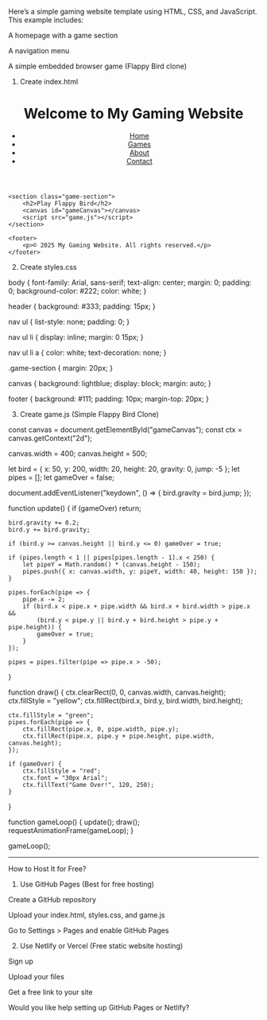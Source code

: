 Here’s a simple gaming website template using HTML, CSS, and JavaScript. This example includes:

A homepage with a game section

A navigation menu

A simple embedded browser game (Flappy Bird clone)


1. Create index.html

<!DOCTYPE html>
<html lang="en">
<head>
    <meta charset="UTF-8">
    <meta name="viewport" content="width=device-width, initial-scale=1.0">
    <title>My Gaming Website</title>
    <link rel="stylesheet" href="styles.css">
</head>
<body>
    <header>
        <h1>Welcome to My Gaming Website</h1>
        <nav>
            <ul>
                <li><a href="#">Home</a></li>
                <li><a href="#">Games</a></li>
                <li><a href="#">About</a></li>
                <li><a href="#">Contact</a></li>
            </ul>
        </nav>
    </header>

    <section class="game-section">
        <h2>Play Flappy Bird</h2>
        <canvas id="gameCanvas"></canvas>
        <script src="game.js"></script>
    </section>

    <footer>
        <p>© 2025 My Gaming Website. All rights reserved.</p>
    </footer>
</body>
</html>

2. Create styles.css

body {
    font-family: Arial, sans-serif;
    text-align: center;
    margin: 0;
    padding: 0;
    background-color: #222;
    color: white;
}

header {
    background: #333;
    padding: 15px;
}

nav ul {
    list-style: none;
    padding: 0;
}

nav ul li {
    display: inline;
    margin: 0 15px;
}

nav ul li a {
    color: white;
    text-decoration: none;
}

.game-section {
    margin: 20px;
}

canvas {
    background: lightblue;
    display: block;
    margin: auto;
}

footer {
    background: #111;
    padding: 10px;
    margin-top: 20px;
}

3. Create game.js (Simple Flappy Bird Clone)

const canvas = document.getElementById("gameCanvas");
const ctx = canvas.getContext("2d");

canvas.width = 400;
canvas.height = 500;

let bird = { x: 50, y: 200, width: 20, height: 20, gravity: 0, jump: -5 };
let pipes = [];
let gameOver = false;

document.addEventListener("keydown", () => { bird.gravity = bird.jump; });

function update() {
    if (gameOver) return;

    bird.gravity += 0.2;
    bird.y += bird.gravity;

    if (bird.y >= canvas.height || bird.y <= 0) gameOver = true;

    if (pipes.length < 1 || pipes[pipes.length - 1].x < 250) {
        let pipeY = Math.random() * (canvas.height - 150);
        pipes.push({ x: canvas.width, y: pipeY, width: 40, height: 150 });
    }

    pipes.forEach(pipe => {
        pipe.x -= 2;
        if (bird.x < pipe.x + pipe.width && bird.x + bird.width > pipe.x &&
            (bird.y < pipe.y || bird.y + bird.height > pipe.y + pipe.height)) {
            gameOver = true;
        }
    });

    pipes = pipes.filter(pipe => pipe.x > -50);
}

function draw() {
    ctx.clearRect(0, 0, canvas.width, canvas.height);
    ctx.fillStyle = "yellow";
    ctx.fillRect(bird.x, bird.y, bird.width, bird.height);

    ctx.fillStyle = "green";
    pipes.forEach(pipe => {
        ctx.fillRect(pipe.x, 0, pipe.width, pipe.y);
        ctx.fillRect(pipe.x, pipe.y + pipe.height, pipe.width, canvas.height);
    });

    if (gameOver) {
        ctx.fillStyle = "red";
        ctx.font = "30px Arial";
        ctx.fillText("Game Over!", 120, 250);
    }
}

function gameLoop() {
    update();
    draw();
    requestAnimationFrame(gameLoop);
}

gameLoop();


---

How to Host It for Free?

1. Use GitHub Pages (Best for free hosting)

Create a GitHub repository

Upload your index.html, styles.css, and game.js

Go to Settings > Pages and enable GitHub Pages



2. Use Netlify or Vercel (Free static website hosting)

Sign up

Upload your files

Get a free link to your site




Would you like help setting up GitHub Pages or Netlify?

